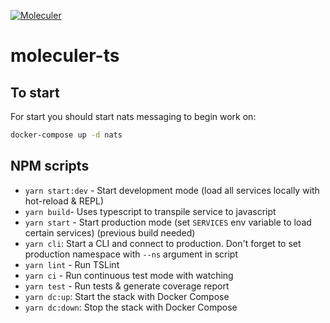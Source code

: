 [![Moleculer](https://badgen.net/badge/Powered%20by/Moleculer/0e83cd)](https://moleculer.services)

# moleculer-ts

## To start

For start you should start nats messaging to begin work on:

```bash
docker-compose up -d nats
```

## NPM scripts

- `yarn start:dev` - Start development mode (load all services locally with hot-reload & REPL)
- `yarn build`- Uses typescript to transpile service to javascript
- `yarn start` - Start production mode (set `SERVICES` env variable to load certain services) (previous build needed)
- `yarn cli`: Start a CLI and connect to production. Don't forget to set production namespace with `--ns` argument in script
- `yarn lint` - Run TSLint
- `yarn ci` - Run continuous test mode with watching
- `yarn test` - Run tests & generate coverage report
- `yarn dc:up`: Start the stack with Docker Compose
- `yarn dc:down`: Stop the stack with Docker Compose

